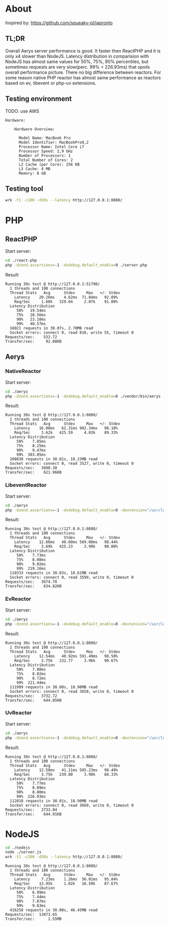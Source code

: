About
=====

Inspired by: https://github.com/squeaky-pl/japronto 

## TL;DR

Overall Aerys server performance is good. It faster then ReactPHP and 
it is only x4 slower than NodeJS. Latency distribution in comparision with NodeJS has almost same values for
50%, 75%, 90% percentiles, but sometimes requests are very slow(perc. 99% = 226.93ms)
that spoils overall performance picture.
There no big difference between reactors. For some reason native PHP reactor 
has almost same performance as reactors based on ev, libevent or php-uv extensions.

## Testing environment

TODO: use AWS

```text
Hardware:

    Hardware Overview:

      Model Name: MacBook Pro
      Model Identifier: MacBookPro9,2
      Processor Name: Intel Core i7
      Processor Speed: 2,9 GHz
      Number of Processors: 1
      Total Number of Cores: 2
      L2 Cache (per Core): 256 KB
      L3 Cache: 4 MB
      Memory: 8 GB
```

## Testing tool
```bash
wrk -t1 -c100 -d30s --latency http://127.0.0.1:8080/
```

PHP
===


## ReactPHP

Start server:
```bash
cd ./react-php
php -dzend.assertions=-1 -dxdebug.default_enable=0 ./server.php
```

Result:
```text
Running 30s test @ http://127.0.0.1:51790/
  1 threads and 100 connections
  Thread Stats   Avg      Stdev     Max   +/- Stdev
    Latency    20.26ms    4.62ms  71.84ms   92.09%
    Req/Sec     1.60k   329.64     2.07k    91.00%
  Latency Distribution
     50%   19.54ms
     75%   20.56ms
     90%   23.10ms
     99%   40.57ms
  16021 requests in 30.07s, 2.70MB read
  Socket errors: connect 0, read 810, write 55, timeout 0
Requests/sec:    532.72
Transfer/sec:     92.08KB
```

## Aerys

### NativeReactor

Start server:
```bash
cd ./aerys
php -dzend.assertions=-1 -dxdebug.default_enable=0 ./vendor/bin/aerys -c ./server.php
```

Result:
```text
Running 30s test @ http://127.0.0.1:8080/
  1 threads and 100 connections
  Thread Stats   Avg      Stdev     Max   +/- Stdev
    Latency    16.08ms   62.31ms 902.34ms   98.10%
    Req/Sec     3.62k   425.59     4.03k    89.33%
  Latency Distribution
     50%    7.85ms
     75%    8.25ms
     90%    9.47ms
     99%  383.05ms
  108038 requests in 30.01s, 18.23MB read
  Socket errors: connect 0, read 3527, write 0, timeout 0
Requests/sec:   3600.30
Transfer/sec:    621.96KB
```

### LibeventReactor

Start server:
```bash
cd ./aerys
php -dzend.assertions=-1 -dxdebug.default_enable=0 -dextension="/usr/local/opt/php70-event/event.so" ./vendor/bin/aerys -c ./server.php
```

Result:
```text
Running 30s test @ http://127.0.0.1:8080/
  1 threads and 100 connections
  Thread Stats   Avg      Stdev     Max   +/- Stdev
    Latency    12.66ms   40.60ms 569.08ms   98.44%
    Req/Sec     3.69k   425.23     3.99k    90.00%
  Latency Distribution
     50%    7.73ms
     75%    8.08ms
     90%    9.02ms
     99%  219.16ms
  110333 requests in 30.03s, 18.61MB read
  Socket errors: connect 0, read 3599, write 0, timeout 0
Requests/sec:   3674.70
Transfer/sec:    634.82KB
```

### EvReactor

Start server:
```bash
cd ./aerys
php -dzend.assertions=-1 -dxdebug.default_enable=0 -dextension="/usr/local/opt/php70-ev/ev.so" ./vendor/bin/aerys -c ./server.php
```

Result:
```text
Running 30s test @ http://127.0.0.1:8080/
  1 threads and 100 connections
  Thread Stats   Avg      Stdev     Max   +/- Stdev
    Latency    12.54ms   40.92ms 591.49ms   98.50%
    Req/Sec     3.75k   232.77     3.96k    90.67%
  Latency Distribution
     50%    7.80ms
     75%    8.02ms
     90%    8.72ms
     99%  221.44ms
  111999 requests in 30.00s, 18.90MB read
  Socket errors: connect 0, read 3658, write 0, timeout 0
Requests/sec:   3732.72
Transfer/sec:    644.85KB
```

### UvReactor

Start server:
```bash
cd ./aerys
php -dzend.assertions=-1 -dxdebug.default_enable=0 -dextension="/usr/local/opt/php70-uv/uv.so" ./vendor/bin/aerys -c ./server.php
```

Result:
```text
Running 30s test @ http://127.0.0.1:8080/
  1 threads and 100 connections
  Thread Stats   Avg      Stdev     Max   +/- Stdev
    Latency    12.58ms   41.11ms 585.23ms   98.49%
    Req/Sec     3.75k   239.80     3.98k    88.33%
  Latency Distribution
     50%    7.77ms
     75%    8.09ms
     90%    8.80ms
     99%  226.93ms
  112018 requests in 30.01s, 18.90MB read
  Socket errors: connect 0, read 3669, write 0, timeout 0
Requests/sec:   3733.04
Transfer/sec:    644.91KB
```

NodeJS
======

```bash
cd ./nodejs
node ./server.js
wrk -t1 -c100 -d30s --latency http://127.0.0.1:8080/
```

```text
Running 30s test @ http://127.0.0.1:8080/
  1 threads and 100 connections
  Thread Stats   Avg      Stdev     Max   +/- Stdev
    Latency     7.23ms    1.26ms  56.01ms   95.84%
    Req/Sec    13.95k     1.02k   16.50k    87.67%
  Latency Distribution
     50%    6.99ms
     75%    7.44ms
     90%    7.87ms
     99%    9.63ms
  416258 requests in 30.00s, 46.45MB read
Requests/sec:  13873.65
Transfer/sec:      1.55MB
```
